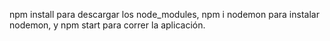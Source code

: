  npm install para descargar los node_modules, npm i nodemon para instalar nodemon, y npm start para correr la aplicación.
